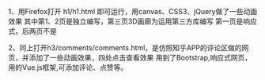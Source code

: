1、用Firefox打开 h1/h1.html 即可运行，用canvas、CSS3、jQuery做了一些动画效果
  其中第1、2页是独立编写，第三页3D画廊为运用第三方库编写
  第一页是响应式，后两页不是



2、同上打开h3/comments/comments.html，是仿照知乎APP的评论区做的网页，并添加了一些动画效果，四处点击查看效果
   用到了Bootstrap,响应式网页，用的Vue.js框架,可添加评论、点赞等。
